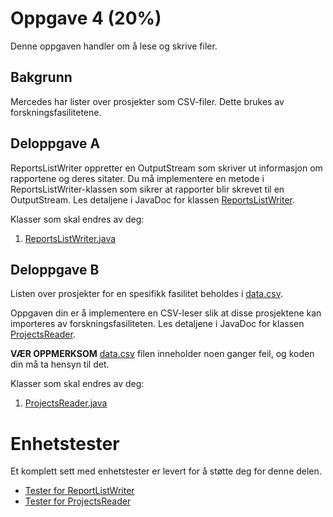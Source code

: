 # Oppgave 4 (20%)

Denne oppgaven handler om å lese og skrive filer.

## Bakgrunn
Mercedes har lister over prosjekter som CSV-filer.
Dette brukes av forskningsfasilitetene.

## Deloppgave A
ReportsListWriter oppretter en OutputStream som skriver ut informasjon om rapportene og deres sitater.
Du må implementere en metode i ReportsListWriter-klassen som sikrer at rapporter blir skrevet til en OutputStream.
Les detaljene i JavaDoc for klassen [ReportsListWriter](ReportsListWriter.java).

Klasser som skal endres av deg:
1. [ReportsListWriter.java](ReportsListWriter.java)

## Deloppgave B
Listen over prosjekter for en spesifikk fasilitet beholdes i [data.csv](../../../../resources/data.csv).

Oppgaven din er å implementere en CSV-leser slik at disse prosjektene kan importeres av forskningsfasiliteten. Les detaljene i JavaDoc for klassen [ProjectsReader](ProjectsReader.java).

**VÆR OPPMERKSOM**
[data.csv](../../../../resources/data.csv) filen inneholder noen ganger feil, og koden din må ta hensyn til det.

Klasser som skal endres av deg:
1. [ProjectsReader.java](ProjectsReader.java)

# Enhetstester

Et komplett sett med enhetstester er levert for å støtte deg for denne delen.
* [Tester for ReportListWriter](../../../../../test/java/com/mercedesbenz/part4/ReportsListWriterTests.java)
* [Tester for ProjectsReader](../../../../../test/java/com/mercedesbenz/part4/ProjectsReaderTests.java)